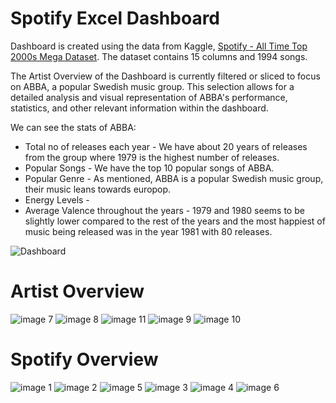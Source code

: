 # Spotify Excel Dashboard
Dashboard is created using the data from Kaggle, [Spotify - All Time Top 2000s Mega Dataset](https://www.kaggle.com/datasets/iamsumat/spotify-top-2000s-mega-dataset). The dataset contains 15 columns and 1994 songs. 

The Artist Overview of the Dashboard is currently filtered or sliced to focus on ABBA, a popular Swedish music group. This selection allows for a detailed analysis and visual representation of ABBA's performance, statistics, and other relevant information within the dashboard.

We can see the stats of ABBA: 
- Total no of releases each year - We have about 20 years of releases from the group where 1979 is the highest number of releases.
- Popular Songs - We have the top 10 popular songs of ABBA. 
- Popular Genre - As mentioned, ABBA is a popular Swedish music group, their music leans towards europop.
- Energy Levels - 
- Average Valence throughout the years - 1979 and 1980 seems to be slightly lower compared to the rest of the years and the most happiest of music being released was in the year 1981 with 80 releases. 

![Dashboard](https://user-images.githubusercontent.com/116041695/232386625-aa3086d7-0686-4b5e-a470-365b6e7115ba.png)

# Artist Overview
![image 7](https://user-images.githubusercontent.com/116041695/232385848-452a16d7-bfea-428d-be61-3677c866484f.png)
![image 8](https://user-images.githubusercontent.com/116041695/232385869-e9b93c29-6749-4d73-985e-1f8268cd1a6b.png)
![image 11](https://user-images.githubusercontent.com/116041695/232385980-7ab62cb0-25a4-4e85-bc93-1de30c316544.png)
![image 9](https://user-images.githubusercontent.com/116041695/232386030-01d21792-482d-430b-ae8f-7921d06c93ef.png)
![image 10](https://user-images.githubusercontent.com/116041695/232386081-d5bf57ee-ef51-47d7-a548-774f19a0c812.png)

# Spotify Overview
![image 1](https://user-images.githubusercontent.com/116041695/232386194-30a028d3-baa2-45db-909f-4d12a21849c9.png)
![image 2](https://user-images.githubusercontent.com/116041695/232386241-1074d365-7a49-4e0d-9d51-5a1d307aea25.png)
![image 5](https://user-images.githubusercontent.com/116041695/232386283-d1ffedb9-a60e-48e0-8ff5-302da92fe138.png)
![image 3](https://user-images.githubusercontent.com/116041695/232386358-578f2bf2-d766-4b22-bba9-728227adea4e.png)
![image 4](https://user-images.githubusercontent.com/116041695/232386398-9b4f56da-a28d-4212-ac41-bafc8370069f.png)
![image 6](https://user-images.githubusercontent.com/116041695/232386446-b6c3fd19-2a09-47d5-8527-172ec1cd058d.png)
